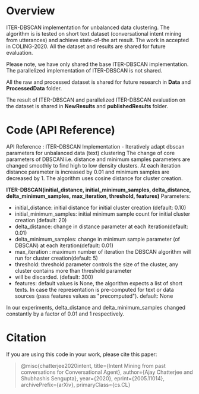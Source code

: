 # Overview
ITER-DBSCAN implementation for unbalanced data clustering. The algorithm is 
is tested on short text dataset (conversational intent mining from utterances) 
and achieve state-of-the art result. The work in accepted in COLING-2020.
All the dataset and results are shared for future evaluation. 

Please note, we have only shared the base ITER-DBSCAN implementation. The
parallelized implementation of ITER-DBSCAN is not shared. 

All the raw and processed dataset is shared for future research in **Data** and 
**ProcessedData** folder. 

The result of ITER-DBSCAN and parallelized ITER-DBSCAN evaluation on the dataset
is shared in **NewResults** and **publishedResults** folder.

# Code (API Reference)
API Reference :
ITER-DBSCAN Implementation - Iteratively adapt dbscan parameters for unbalanced data (text) clustering
    The change of core parameters of DBSCAN i.e. distance and minimum samples parameters are changed smoothly to
    find high to low density clusters. At each iteration distance parameter is increased by 0.01 and minimum samples
    are decreased by 1. The algorithm uses cosine distance for cluster creation.

**ITER-DBSCAN(initial_distance, initial_minimum_samples, delta_distance, delta_minimum_samples, max_iteration, threshold, features)**
Parameters:
- initial_distance: initial distance for initial cluster creation (default: 0.10)
- initial_minimum_samples: initial minimum sample count for initial cluster creation (default: 20)
- delta_distance: change in distance parameter at each iteration(default: 0.01)
- delta_minimum_samples: change in minimum sample parameter (of DBSCAN) at each iteration(default: 0.01)
- max_iteration : maximum number of iteration the DBSCAN algorithm will run for cluster creation(default: 5)
- threshold: threshold parameter controls the size of the cluster, any cluster contains more than threshold parameter
- will be discarded. (default: 300)
- features: default values is None, the algorithm expects a list of short texts. In case the representation is pre-computed for text or data sources (pass features values as "precomputed"). default: None

In our experiments, delta_distance and delta_minimum_samples changed constantly by
a factor of 0.01 and 1 respectively.

# Citation
If you are using this code in your work, please cite this paper:

> @misc{chatterjee2020intent,
      title={Intent Mining from past conversations for Conversational Agent}, 
      author={Ajay Chatterjee and Shubhashis Sengupta},
      year={2020},
      eprint={2005.11014},
      archivePrefix={arXiv},
      primaryClass={cs.CL}
>
